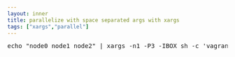 ```yaml
---
layout: inner
title: parallelize with space separated args with xargs
tags: ["xargs","parallel"]
---
```

<pre>
echo "node0 node1 node2" | xargs -n1 -P3 -IBOX sh -c 'vagrant halt BOX'
</pre>
